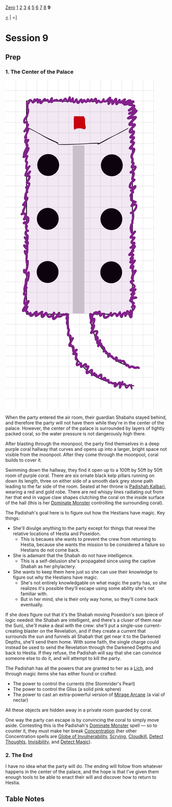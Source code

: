 [Zero](./Session0.md) [1](./Session1.md) [2](./Session2.md) [3](./Session3.md) [4](./Session4.md) [5](./Session5.md) [6](./Session6.md) [7](./Session7.md) [8](./Session8.md) **9**

[<](./Session8.md) |
=]


# Session 9

## Prep

### 1. The Center of the Palace

![The Center of the Palace](../World/Images/The%20Center.jpg)

When the party entered the air room, their guardian Shabahs stayed behind, and therefore the party will not have them while they're in the center of the palace. However, the center of the palace is surrounded by layers of tightly packed coral, so the water pressure is not dangerously high there.

After blasting through the moonpool, the party find themselves in a deep purple coral hallway that curves and opens up into a larger, bright space not visible from the moonpool. After they come through the moonpool, coral builds to cover it.

Swimming down the hallway, they find it open up to a 100ft by 50ft by 50ft room of purple coral. There are six ornate black kelp pillars running on down its length, three on either side of a smooth dark grey stone path leading to the far side of the room. Seated at her throne is [Padishah Kalbari](../NPCs/Kalbari.md), wearing a red and gold robe. There are red whispy lines radiating out from her that end in vague claw shapes clutching the coral on the inside surface of the hall (this is her [Dominate Monster](https://www.dndbeyond.com/spells/dominate-monster) controlling the surrounding coral).

The Padishah's goal here is to figure out how the Hestians have magic. Key things:

- She'll divulge anything to the party except for things that reveal the relative locations of Hestia and Poseidon.
  - This is becaues she wants to prevent the crew from returning to Hestia, because she wants the mission to be considered a failure so Hestians do not come back.
- She is adamant that the Shabah do not have intelligence.
  - This is a self-delusion she's propagated since using the captive Shabah as her phylactery.
- She wants to keep them here just so she can use their knowledge to figure out why the Hestians have magic.
  - She's not entirely knowledgable on what magic the party has, so she realizes it's possible they'll escape using some ability she's not familiar with.
  - But in her mind, she is their only way home, so they'll come back eventually.

If she does figure out that it's the Shabah moving Poseidon's sun (piece of logic needed: the Shabah are intelligent, and there's a cluser of them near the Sun), she'll make a deal with the crew: she'll put a single-use current-creating blaster on the Revelation, and if they create a current that surrounds the sun and funnels all Shabah that get near it to the Darkened Depths, she'll send them home. With some faith, the single charge could instead be used to send the Revelation through the Darkened Depths and back to Hestia. If they refuse, the Padishah will say that she can convince someone else to do it, and will attempt to kill the party.

The Padishah has all the powers that are granted to her as a [Lich](https://www.dndbeyond.com/monsters/16943-lich), and through magic items she has either found or crafted:

- The power to control the currents (the Stormrider's Pearl)
- The power to control the Gliss (a solid pink sphere)
- The power to cast an extra-powerful version of [Mirage Arcane](https://roll20.net/compendium/dnd5e/Mirage%20Arcane#content) (a vial of nectar)

All these objects are hidden away in a private room guarded by coral.

One way the party can escape is by convincing the coral to simply move aside. Contesting this is the Padishah's [Dominate Monster](https://www.dndbeyond.com/spells/dominate-monster) spell — so to counter it, they must make her break [Concentration](https://roll20.net/compendium/dnd5e/Spells#toc_22) (her other Concentration spells are [Globe of Invulnerability](https://www.dndbeyond.com/spells/globe-of-invulnerability), [Scrying](https://www.dndbeyond.com/spells/scrying), [Cloudkill](https://www.dndbeyond.com/spells/cloudkill), [Detect Thoughts](https://www.dndbeyond.com/spells/detect-thoughts), [Invisibility](https://www.dndbeyond.com/spells/invisibility), and [Detect Magic](https://www.dndbeyond.com/spells/detect-magic)).

### 2. The End

I have no idea what the party will do. The ending will follow from whatever happens in the center of the palace, and the hope is that I've given them enough tools to be able to enact their will and discover how to return to Hestia.

## Table Notes
